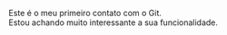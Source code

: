 Este é o meu primeiro contato com o Git. <br>
Estou achando muito interessante a sua funcionalidade. <br>


